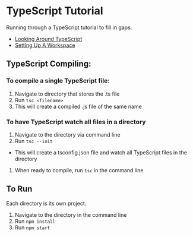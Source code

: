 # TypeScript Tutorial

Running through a TypeScript tutorial to fill in gaps.

- [Looking Around TypeScript](./1_LookingAround)
- [Setting Up A Workspace](./2_Setup)

## TypeScript Compiling:

### To compile a single TypeScript file:

1. Navigate to directory that stores the .ts file
1. Run `tsc <filename>`
1. This will create a compiled .js file of the same name

### To have TypeScript watch all files in a directory

1. Navigate to the directory via command line
1. Run `tsc --init`

- This will create a tsconfig.json file and watch all TypeScript files in the directory

1. When ready to compile, run `tsc` in the command line

## To Run

Each directory is its own project.

1. Navigate to the directory in the command line
1. Run `npm install`
1. Run `npm start`
